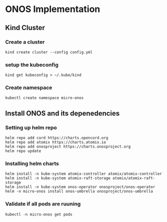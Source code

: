 # ONOS Implementation
## Kind Cluster 
### Create a cluster 
```
kind create cluster --config config.yml
```
### setup the kubeconfig
```
kind get kubeconfig > ~/.kube/kind
```

### Create namespace 
```
kubectl create namespace micro-onos
```

## Install ONOS and its depenedencies 

### Setting up helm repo 
```
helm repo add cord https://charts.opencord.org
helm repo add atomix https://charts.atomix.io
helm repo add onosproject https://charts.onosproject.org
helm repo update
```
### Installing helm charts 
```
helm install -n kube-system atomix-controller atomix/atomix-controller
helm install -n kube-system atomix-raft-storage atomix/atomix-raft-storage
helm install -n kube-system onos-operator onosproject/onos-operator
helm -n micro-onos install onos-umbrella onosproject/onos-umbrella
```
### Validate if all pods are ruuning 
```
kubectl -n micro-onos get pods
```
